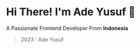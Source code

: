# Hi There! I'm Ade Yusuf 👋

A Passionate Frontend Developer From **Indonesia**

> 2023 : Ade Yusuf
